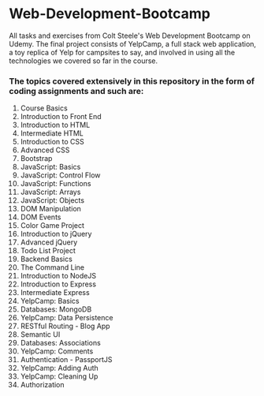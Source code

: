 # Web-Development-Bootcamp
All tasks and exercises from Colt Steele's Web Development Bootcamp on Udemy. The final project consists of YelpCamp, a full stack web application, a toy replica of Yelp for campsites to say, and involved in using all the technologies we covered so far in the course.

### The topics covered extensively in this repository in the form of coding assignments and such are:

1. Course Basics
2. Introduction to Front End 
3. Introduction to HTML
4. Intermediate HTML
5. Introduction to CSS
6. Advanced CSS
7. Bootstrap
8. JavaScript: Basics
9. JavaScript: Control Flow
10. JavaScript: Functions
11. JavaScript: Arrays
12. JavaScript: Objects
13. DOM Manipulation
14. DOM Events
15. Color Game Project
16. Introduction to jQuery
17. Advanced jQuery
18. Todo List Project
19. Backend Basics
20. The Command Line
21. Introduction to NodeJS
22. Introduction to Express
23. Intermediate Express
24. YelpCamp: Basics
25. Databases: MongoDB
26. YelpCamp: Data Persistence
27. RESTful Routing - Blog App
28. Semantic UI
29. Databases: Associations
30. YelpCamp: Comments
31. Authentication - PassportJS
32. YelpCamp: Adding Auth
33. YelpCamp: Cleaning Up
34. Authorization
